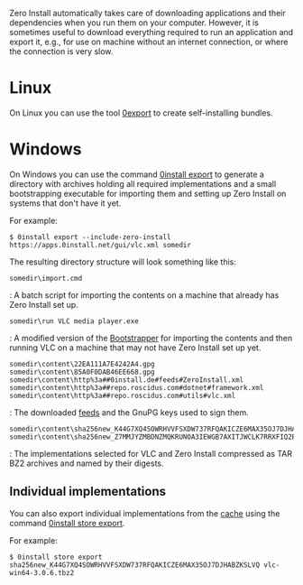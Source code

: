 Zero Install automatically takes care of downloading applications and their dependencies when you run them on your computer. However, it is sometimes useful to download everything required to run an application and export it, e.g., for use on machine without an internet connection, or where the connection is very slow.

# Linux

On Linux you can use the tool [0export](../tools/0export.md) to create self-installing bundles.

# Windows

On Windows you can use the command [0install export](cli.md#export) to generate a directory with archives holding all required implementations and a small bootstrapping executable for importing them and setting up Zero Install on systems that don't have it yet.

For example:

```shell
$ 0install export --include-zero-install https://apps.0install.net/gui/vlc.xml somedir
```

The resulting directory structure will look something like this:

```plain
somedir\import.cmd
```
: A batch script for importing the contents on a machine that already has Zero Install set up.

```plain
somedir\run VLC media player.exe
```
: A modified version of the [Bootstrapper](windows.md#bootstrapper) for importing the contents and then running VLC on a machine that may not have Zero Install set up yet.

```plain
somedir\content\22EA111A7E4242A4.gpg
somedir\content\85A0F0DAB46EE668.gpg
somedir\content\http%3a##0install.de#feeds#ZeroInstall.xml
somedir\content\http%3a##repo.roscidus.com#dotnet#framework.xml
somedir\content\http%3a##repo.roscidus.com#utils#vlc.xml
```
: The downloaded [feeds](../specifications/feed.md) and the GnuPG keys used to sign them.

```plain
somedir\content\sha256new_K44G7XQ4SOWRHVVFSXDW737RFQAKICZE6MAX35OJ7DJHABZKSLVQ.tbz2
somedir\content\sha256new_Z7MMJYZMBDNZMQKRUNOA3IEWGB7AXITJWCLK7RRXFIQ2EVBUX5JQ.tbz2
```
: The implementations selected for VLC and Zero Install compressed as TAR BZ2 archives and named by their digests.

## Individual implementations

You can also export individual implementations from the [cache](cache.md) using the command [0install store export](cli.md#store_export).

For example:

```shell
$ 0install store export sha256new_K44G7XQ4SOWRHVVFSXDW737RFQAKICZE6MAX35OJ7DJHABZKSLVQ vlc-win64-3.0.6.tbz2
```
